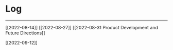 # Log
___
[[2022-08-14]]
[[2022-08-27]]
[[2022-08-31 Product Development and Future Directions]]

[[2022-09-12]]

